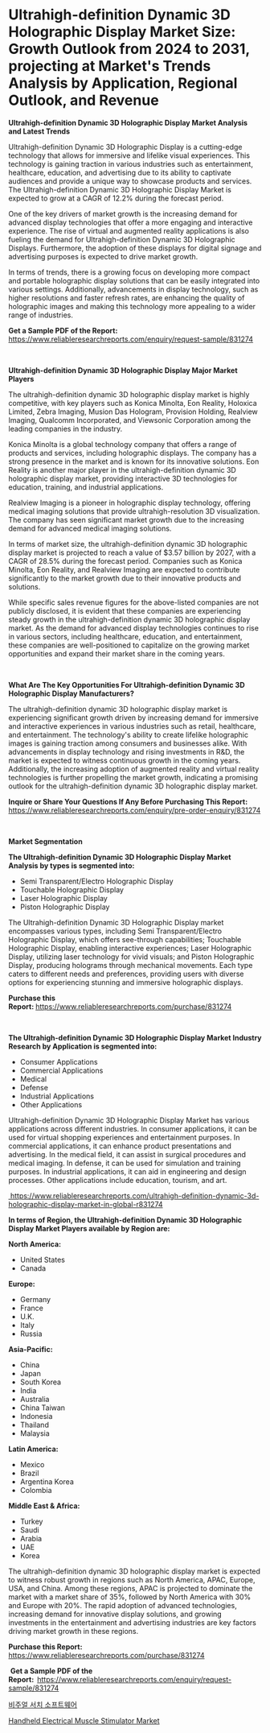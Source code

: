 <p><h1>Ultrahigh-definition Dynamic 3D Holographic Display Market Size: Growth Outlook from 2024 to 2031, projecting at Market's Trends Analysis by Application, Regional Outlook, and Revenue</h1></p><p><strong>Ultrahigh-definition Dynamic 3D Holographic Display Market Analysis and Latest Trends</strong></p>
<p><p>Ultrahigh-definition Dynamic 3D Holographic Display is a cutting-edge technology that allows for immersive and lifelike visual experiences. This technology is gaining traction in various industries such as entertainment, healthcare, education, and advertising due to its ability to captivate audiences and provide a unique way to showcase products and services. The Ultrahigh-definition Dynamic 3D Holographic Display Market is expected to grow at a CAGR of 12.2% during the forecast period.</p><p>One of the key drivers of market growth is the increasing demand for advanced display technologies that offer a more engaging and interactive experience. The rise of virtual and augmented reality applications is also fueling the demand for Ultrahigh-definition Dynamic 3D Holographic Displays. Furthermore, the adoption of these displays for digital signage and advertising purposes is expected to drive market growth.</p><p>In terms of trends, there is a growing focus on developing more compact and portable holographic display solutions that can be easily integrated into various settings. Additionally, advancements in display technology, such as higher resolutions and faster refresh rates, are enhancing the quality of holographic images and making this technology more appealing to a wider range of industries.</p></p>
<p><strong>Get a Sample PDF of the Report:&nbsp;</strong> <a href="https://www.reliableresearchreports.com/enquiry/request-sample/831274">https://www.reliableresearchreports.com/enquiry/request-sample/831274</a></p>
<p>&nbsp;</p>
<p><strong>Ultrahigh-definition Dynamic 3D Holographic Display Major Market Players</strong></p>
<p><p>The ultrahigh-definition dynamic 3D holographic display market is highly competitive, with key players such as Konica Minolta, Eon Reality, Holoxica Limited, Zebra Imaging, Musion Das Hologram, Provision Holding, Realview Imaging, Qualcomm Incorporated, and Viewsonic Corporation among the leading companies in the industry.</p><p>Konica Minolta is a global technology company that offers a range of products and services, including holographic displays. The company has a strong presence in the market and is known for its innovative solutions. Eon Reality is another major player in the ultrahigh-definition dynamic 3D holographic display market, providing interactive 3D technologies for education, training, and industrial applications.</p><p>Realview Imaging is a pioneer in holographic display technology, offering medical imaging solutions that provide ultrahigh-resolution 3D visualization. The company has seen significant market growth due to the increasing demand for advanced medical imaging solutions.</p><p>In terms of market size, the ultrahigh-definition dynamic 3D holographic display market is projected to reach a value of $3.57 billion by 2027, with a CAGR of 28.5% during the forecast period. Companies such as Konica Minolta, Eon Reality, and Realview Imaging are expected to contribute significantly to the market growth due to their innovative products and solutions.</p><p>While specific sales revenue figures for the above-listed companies are not publicly disclosed, it is evident that these companies are experiencing steady growth in the ultrahigh-definition dynamic 3D holographic display market. As the demand for advanced display technologies continues to rise in various sectors, including healthcare, education, and entertainment, these companies are well-positioned to capitalize on the growing market opportunities and expand their market share in the coming years.</p></p>
<p>&nbsp;</p>
<p><strong>What Are The Key Opportunities For Ultrahigh-definition Dynamic 3D Holographic Display Manufacturers?</strong></p>
<p><p>The ultrahigh-definition dynamic 3D holographic display market is experiencing significant growth driven by increasing demand for immersive and interactive experiences in various industries such as retail, healthcare, and entertainment. The technology's ability to create lifelike holographic images is gaining traction among consumers and businesses alike. With advancements in display technology and rising investments in R&D, the market is expected to witness continuous growth in the coming years. Additionally, the increasing adoption of augmented reality and virtual reality technologies is further propelling the market growth, indicating a promising outlook for the ultrahigh-definition dynamic 3D holographic display market.</p></p>
<p><strong>Inquire or Share Your Questions If Any Before Purchasing This Report:</strong> <a href="https://www.reliableresearchreports.com/enquiry/pre-order-enquiry/831274">https://www.reliableresearchreports.com/enquiry/pre-order-enquiry/831274</a></p>
<p>&nbsp;</p>
<p><strong>Market Segmentation</strong></p>
<p><strong>The Ultrahigh-definition Dynamic 3D Holographic Display Market Analysis by types is segmented into:</strong></p>
<p><ul><li>Semi Transparent/Electro Holographic Display</li><li>Touchable Holographic Display</li><li>Laser Holographic Display</li><li>Piston Holographic Display</li></ul></p>
<p><p>The Ultrahigh-definition Dynamic 3D Holographic Display market encompasses various types, including Semi Transparent/Electro Holographic Display, which offers see-through capabilities; Touchable Holographic Display, enabling interactive experiences; Laser Holographic Display, utilizing laser technology for vivid visuals; and Piston Holographic Display, producing holograms through mechanical movements. Each type caters to different needs and preferences, providing users with diverse options for experiencing stunning and immersive holographic displays.</p></p>
<p><strong>Purchase this Report:&nbsp;</strong><a href="https://www.reliableresearchreports.com/purchase/831274">https://www.reliableresearchreports.com/purchase/831274</a></p>
<p>&nbsp;</p>
<p><strong>The Ultrahigh-definition Dynamic 3D Holographic Display Market Industry Research by Application is segmented into:</strong></p>
<p><ul><li>Consumer Applications</li><li>Commercial Applications</li><li>Medical</li><li>Defense</li><li>Industrial Applications</li><li>Other Applications</li></ul></p>
<p><p>Ultrahigh-definition Dynamic 3D Holographic Display Market has various applications across different industries. In consumer applications, it can be used for virtual shopping experiences and entertainment purposes. In commercial applications, it can enhance product presentations and advertising. In the medical field, it can assist in surgical procedures and medical imaging. In defense, it can be used for simulation and training purposes. In industrial applications, it can aid in engineering and design processes. Other applications include education, tourism, and art.</p></p>
<p><a href="https://www.reliableresearchreports.com/ultrahigh-definition-dynamic-3d-holographic-display-market-in-global-r831274">&nbsp;https://www.reliableresearchreports.com/ultrahigh-definition-dynamic-3d-holographic-display-market-in-global-r831274</a></p>
<p><strong>In terms of Region, the Ultrahigh-definition Dynamic 3D Holographic Display Market Players available by Region are:</strong></p>
<p>
    <p> <strong> North America: </strong>
        <ul>
            <li>United States</li>
            <li>Canada</li>
        </ul>
        </p> 
    <p> <strong> Europe: </strong>
        <ul>
            <li>Germany</li>
            <li>France</li>
            <li>U.K.</li>
            <li>Italy</li>
            <li>Russia</li>
        </ul>
        </p> 
    <p> <strong> Asia-Pacific: </strong>
        <ul>
            <li>China</li>
            <li>Japan</li>
            <li>South Korea</li>
            <li>India</li>
            <li>Australia</li>
            <li>China Taiwan</li>
            <li>Indonesia</li>
            <li>Thailand</li>
            <li>Malaysia</li>
        </ul>
        </p> 
    <p> <strong> Latin America: </strong>
        <ul>
            <li>Mexico</li>
            <li>Brazil</li>
            <li>Argentina Korea</li>
            <li>Colombia</li>
        </ul>
        </p> 
    <p> <strong> Middle East & Africa: </strong>
        <ul>
            <li>Turkey</li>
            <li>Saudi</li>
            <li>Arabia</li>
            <li>UAE</li>
            <li>Korea</li>
        </ul>
    </p>
    </p>
<p><p>The ultrahigh-definition dynamic 3D holographic display market is expected to witness robust growth in regions such as North America, APAC, Europe, USA, and China. Among these regions, APAC is projected to dominate the market with a market share of 35%, followed by North America with 30% and Europe with 20%. The rapid adoption of advanced technologies, increasing demand for innovative display solutions, and growing investments in the entertainment and advertising industries are key factors driving market growth in these regions.</p></p>
<p><strong>Purchase this Report: </strong><a href="https://www.reliableresearchreports.com/purchase/831274">https://www.reliableresearchreports.com/purchase/831274</a></p>
<p>&nbsp;<strong>Get a Sample PDF of the Report:&nbsp;&nbsp;</strong><a href="https://www.reliableresearchreports.com/enquiry/request-sample/831274">https://www.reliableresearchreports.com/enquiry/request-sample/831274</a></p>
<p><strong></strong></p>
<p><p><a href="https://github.com/PercyHagernes9778/Market-Research-Report-List-2/blob/main/3382268184218.md">비주얼 서치 소프트웨어</a></p><p><a href="https://github.com/donaldnnellyjhs/Market-Research-Report-List-1/blob/main/handheld-electrical-muscle-stimulator-market.md">Handheld Electrical Muscle Stimulator Market</a></p></p>